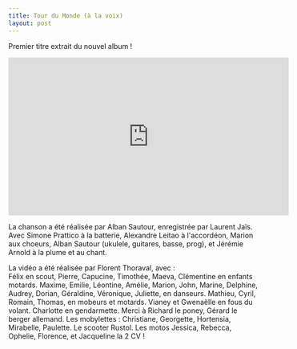 ```yaml
---
title: Tour du Monde (à la voix)
layout: post
---
```

Premier titre extrait du nouvel album !

<iframe width="560" height="315" src="https://www.youtube.com/embed/8NiBaJ70Db4" frameborder="0" allow="accelerometer; autoplay; encrypted-media; gyroscope; picture-in-picture" allowfullscreen></iframe>

La chanson a été réalisée par Alban Sautour, enregistrée par Laurent Jaïs. Avec Simone Prattico à la batterie, Alexandre Leitao à l'accordéon, Marion aux choeurs, Alban Sautour (ukulele, guitares, basse, prog), et Jérémie Arnold à la plume et au chant.

La vidéo a été réalisée par Florent Thoraval, avec : \
Félix en scout, Pierre, Capucine, Timothée, Maeva, Clémentine en enfants motards. Maxime, Emilie, Léontine, Amélie, Marion, John, Marine, Delphine, Audrey, Dorian, Géraldine, Véronique, Juliette, en danseurs. Mathieu, Cyril, Romain, Thomas, en mobeurs et motards. Vianey et Gwenaëlle en fous du volant. Charlotte en gendarmette. Merci à Richard le poney, Gérard le berger allemand. Les mobylettes : Christiane, Georgette, Hortensia, Mirabelle, Paulette. Le scooter Rustol. Les motos Jessica, Rebecca, Ophelie, Florence, et Jacqueline la 2 CV !
